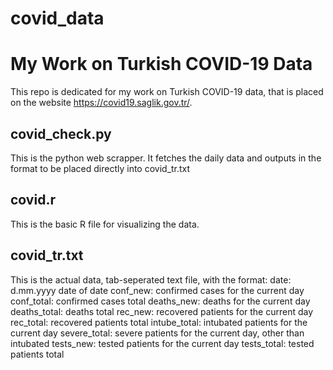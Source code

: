 # covid_data
# My Work on Turkish COVID-19 Data
This repo is dedicated for my work on Turkish COVID-19 data, that is placed on the website https://covid19.saglik.gov.tr/.

## covid_check.py
This is the python web scrapper. It fetches the daily data and outputs in the format to be placed directly into covid_tr.txt

## covid.r
This is the basic R file for visualizing the data.

## covid_tr.txt
This is the actual data, tab-seperated text file, with the format:
date: d.mm.yyyy date of date
conf_new: confirmed cases for the current day
conf_total: confirmed cases total
deaths_new: deaths for the current day
deaths_total: deaths total
rec_new: recovered patients for the current day
rec_total: recovered patients total
intube_total: intubated patients for the current day
severe_total: severe patients for the current day, other than intubated
tests_new: tested patients for the current day
tests_total: tested patients total
